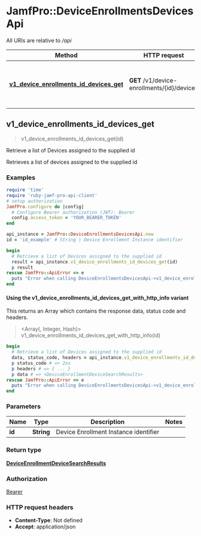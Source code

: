 # JamfPro::DeviceEnrollmentsDevicesApi

All URIs are relative to */api*

| Method | HTTP request | Description |
| ------ | ------------ | ----------- |
| [**v1_device_enrollments_id_devices_get**](DeviceEnrollmentsDevicesApi.md#v1_device_enrollments_id_devices_get) | **GET** /v1/device-enrollments/{id}/devices | Retrieve a list of Devices assigned to the supplied id  |


## v1_device_enrollments_id_devices_get

> <DeviceEnrollmentDeviceSearchResults> v1_device_enrollments_id_devices_get(id)

Retrieve a list of Devices assigned to the supplied id 

Retrieves a list of devices assigned to the supplied id

### Examples

```ruby
require 'time'
require 'ruby-jamf-pro-api-client'
# setup authorization
JamfPro.configure do |config|
  # Configure Bearer authorization (JWT): Bearer
  config.access_token = 'YOUR_BEARER_TOKEN'
end

api_instance = JamfPro::DeviceEnrollmentsDevicesApi.new
id = 'id_example' # String | Device Enrollment Instance identifier

begin
  # Retrieve a list of Devices assigned to the supplied id 
  result = api_instance.v1_device_enrollments_id_devices_get(id)
  p result
rescue JamfPro::ApiError => e
  puts "Error when calling DeviceEnrollmentsDevicesApi->v1_device_enrollments_id_devices_get: #{e}"
end
```

#### Using the v1_device_enrollments_id_devices_get_with_http_info variant

This returns an Array which contains the response data, status code and headers.

> <Array(<DeviceEnrollmentDeviceSearchResults>, Integer, Hash)> v1_device_enrollments_id_devices_get_with_http_info(id)

```ruby
begin
  # Retrieve a list of Devices assigned to the supplied id 
  data, status_code, headers = api_instance.v1_device_enrollments_id_devices_get_with_http_info(id)
  p status_code # => 2xx
  p headers # => { ... }
  p data # => <DeviceEnrollmentDeviceSearchResults>
rescue JamfPro::ApiError => e
  puts "Error when calling DeviceEnrollmentsDevicesApi->v1_device_enrollments_id_devices_get_with_http_info: #{e}"
end
```

### Parameters

| Name | Type | Description | Notes |
| ---- | ---- | ----------- | ----- |
| **id** | **String** | Device Enrollment Instance identifier |  |

### Return type

[**DeviceEnrollmentDeviceSearchResults**](DeviceEnrollmentDeviceSearchResults.md)

### Authorization

[Bearer](../README.md#Bearer)

### HTTP request headers

- **Content-Type**: Not defined
- **Accept**: application/json

